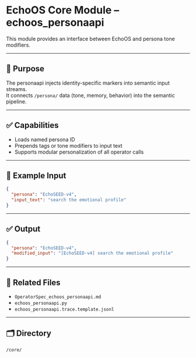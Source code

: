 
# EchoOS Core Module – echoos_personaapi

This module provides an interface between EchoOS and persona tone modifiers.

---

## 🧠 Purpose

The personaapi injects identity-specific markers into semantic input streams.  
It connects `/persona/` data (tone, memory, behavior) into the semantic pipeline.

---

## ✅ Capabilities

- Loads named persona ID
- Prepends tags or tone modifiers to input text
- Supports modular personalization of all operator calls

---

## 🧪 Example Input

```json
{
  "persona": "EchoSEED-v4",
  "input_text": "search the emotional profile"
}
```

---

## ✅ Output

```json
{
  "persona": "EchoSEED-v4",
  "modified_input": "[EchoSEED-v4] search the emotional profile"
}
```

---

## 📄 Related Files

- `OperatorSpec_echoos_personaapi.md`
- `echoos_personaapi.py`
- `echoos_personaapi.trace.template.jsonl`

---

## 🗂 Directory

`/core/`
